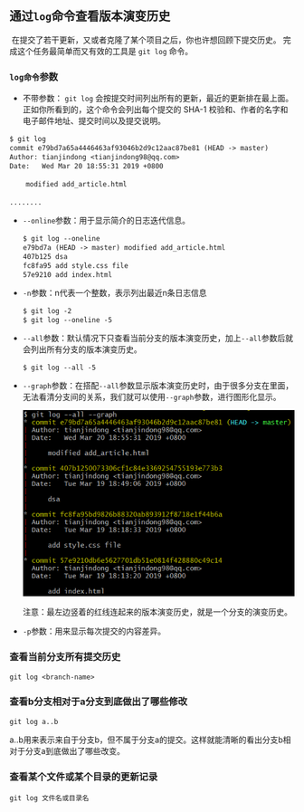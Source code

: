 ## 通过`log`命令查看版本演变历史

​	在提交了若干更新，又或者克隆了某个项目之后，你也许想回顾下提交历史。 完成这个任务最简单而又有效的工具是 `git log` 命令。

### `log命令`参数

- 不带参数： `git log` 会按提交时间列出所有的更新，最近的更新排在最上面。 正如你所看到的，这个命令会列出每个提交的 SHA-1 校验和、作者的名字和电子邮件地址、提交时间以及提交说明。

```shell
$ git log
commit e79bd7a65a4446463af93046b2d9c12aac87be81 (HEAD -> master)
Author: tianjindong <tianjindong98@qq.com>
Date:   Wed Mar 20 18:55:31 2019 +0800

    modified add_article.html

........

```

- `--online`参数：用于显示简介的日志迭代信息。

  ```shell
  $ git log --oneline
  e79bd7a (HEAD -> master) modified add_article.html
  407b125 dsa
  fc8fa95 add style.css file
  57e9210 add index.html
  ```

- `-n`参数：n代表一个整数，表示列出最近n条日志信息

  ```shell
  $ git log -2
  $ git log --oneline -5
  ```

- `--all`参数：默认情况下只查看当前分支的版本演变历史，加上`--all`参数后就会列出所有分支的版本演变历史。

  ```shell
  $ git log --all -5
  ```

  

- `--graph`参数：在搭配`--all`参数显示版本演变历史时，由于很多分支在里面，无法看清分支间的关系，我们就可以使用`--graph`参数，进行图形化显示。

  ![](../images/11.png)

  注意：最左边竖着的红线连起来的版本演变历史，就是一个分支的演变历史。

- `-p`参数：用来显示每次提交的内容差异。



### 查看当前分支所有提交历史

```shell
git log <branch-name>
```

### 查看b分支相对于a分支到底做出了哪些修改

```shell
git log a..b
```

a..b用来表示来自于分支b，但不属于分支a的提交。这样就能清晰的看出分支b相对于分支a到底做出了哪些改变。

### **查看某个文件或某个目录的更新记录**

```shell
git log 文件名或目录名
```

